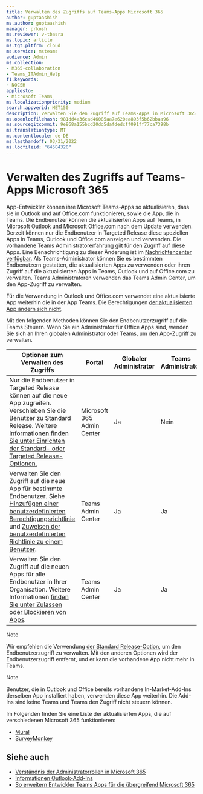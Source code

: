 ```yaml
---
title: Verwalten des Zugriffs auf Teams-Apps Microsoft 365
author: guptaashish
ms.author: guptaashish
manager: prkosh
ms.reviewer: v-tbasra
ms.topic: article
ms.tgt.pltfrm: cloud
ms.service: msteams
audience: Admin
ms.collection:
- M365-collaboration
- Teams_ITAdmin_Help
f1.keywords:
- NOCSH
appliesto:
- Microsoft Teams
ms.localizationpriority: medium
search.appverid: MET150
description: Verwalten Sie den Zugriff auf Teams-Apps in Microsoft 365.
ms.openlocfilehash: 981dd4a36cad46085aa7e620ea893f5b62bbaa96
ms.sourcegitcommit: 9e868a155bcd20dd5dafdedcff091ff77ca7398b
ms.translationtype: MT
ms.contentlocale: de-DE
ms.lasthandoff: 03/31/2022
ms.locfileid: "64584320"
---
```

# <a name="manage-access-to-teams-apps-across-microsoft-365"></a>Verwalten des Zugriffs auf Teams-Apps Microsoft 365

App-Entwickler können ihre Microsoft Teams-Apps so aktualisieren, dass sie in Outlook und auf Office.com funktionieren, sowie die App, die in Teams. Die Endbenutzer können die aktualisierten Apps auf Teams, in Microsoft Outlook und Microsoft Office.com nach dem Update verwenden. Derzeit können nur die Endbenutzer in Targeted Release diese speziellen Apps in Teams, Outlook und Office.com anzeigen und verwenden. Die vorhandene Teams Administratorerfahrung gilt für den Zugriff auf diese Apps. Eine Benachrichtigung zu dieser Änderung ist im [Nachrichtencenter verfügbar](https://admin.microsoft.com/AdminPortal/Home#/MessageCenter/:/messages/MC334280). Als Teams-Administrator können Sie es bestimmten Endbenutzern gestatten, die aktualisierten Apps zu verwenden oder ihren Zugriff auf die aktualisierten Apps in Teams, Outlook und auf Office.com zu verwalten. Teams Administratoren verwenden das Teams Admin Center, um den App-Zugriff zu verwalten.

Für die Verwendung in Outlook und Office.com verwendet eine aktualisierte App weiterhin die in der App Teams. Die Berechtigungen [der aktualisierten App ändern sich nicht](https://devblogs.microsoft.com/microsoft365dev/ignite-2021-building-apps-for-collaboration-in-a-hybrid-world/#personal-tabs).

Mit den folgenden Methoden können Sie den Endbenutzerzugriff auf die Teams Steuern. Wenn Sie ein Administrator für Office Apps sind, wenden Sie sich an Ihren globalen Administrator oder Teams, um den App-Zugriff zu verwalten.

| Optionen zum Verwalten des Zugriffs |Portal|Globaler Administrator|Teams Administrator|
|--|---|---|--|
| Nur die Endbenutzer in Targeted Release können auf die neue App zugreifen. Verschieben Sie die Benutzer zu Standard Release. Weitere [Informationen finden Sie unter Einrichten der Standard- oder Targeted Release-Optionen.](/microsoft-365/admin/manage/release-options-in-office-365?view=o365-worldwide&preserve-view=true) | Microsoft 365 Admin Center | Ja | Nein |
| Verwalten Sie den Zugriff auf die neue App für bestimmte Endbenutzer. Siehe [Hinzufügen einer benutzerdefinierten Berechtigungsrichtlinie](teams-app-permission-policies.md#create-a-custom-app-permission-policy) und [Zuweisen der benutzerdefinierten Richtlinie zu einem Benutzer](policy-assignment-overview.md). | Teams Admin Center | Ja | Ja |
| Verwalten Sie den Zugriff auf die neuen Apps für alle Endbenutzer in Ihrer Organisation. Weitere Informationen [finden Sie unter Zulassen oder Blockieren von Apps](manage-apps.md#allow-and-block-apps). | Teams Admin Center | Ja | Ja |

> [!NOTE]
> Wir empfehlen die Verwendung [der Standard Release-Option,](/microsoft-365/admin/manage/release-options-in-office-365?view=o365-worldwide&preserve-view=true) um den Endbenutzerzugriff zu verwalten. Mit den anderen Optionen wird der Endbenutzerzugriff entfernt, und er kann die vorhandene App nicht mehr in Teams.

> [!NOTE]
> Benutzer, die in Outlook und Office bereits vorhandene In-Market-Add-Ins derselben App installiert haben, verwenden diese App weiterhin. Die Add-Ins sind keine Teams und Teams den Zugriff nicht steuern können.

Im Folgenden finden Sie eine Liste der aktualisierten Apps, die auf verschiedenen Microsoft 365 funktionieren:

* [Mural](https://teams.microsoft.com/l/app/c738b607-88dd-4f16-aefe-6a824c65d25d?source=app-details-dialog)
* [SurveyMonkey](https://teams.microsoft.com/l/app/0fd925a0-357f-4d25-8456-b3022aaa41a9?source=app-details-dialog)

## <a name="see-also"></a>Siehe auch

* [Verständnis der Administratorrollen in Microsoft 365](/microsoft-365/admin/add-users/about-admin-roles?view=o365-worldwide&preserve-view=true)  
* [Informationen Outlook-Add-Ins](/office/dev/add-ins/outlook/outlook-add-ins-overview)
* [So erweitern Entwickler Teams Apps für die übergreifend Microsoft 365](/microsoftteams/platform/m365-apps/overview)
